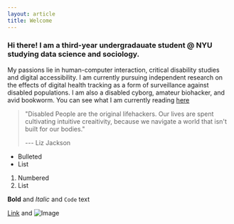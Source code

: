 ```yaml
---
layout: article
title: Welcome
---
```


### Hi there! I am a third-year undergradauate student @ NYU studying data science and sociology.

My passions lie in human-computer interaction, critical disability studies and digital accessibility. I am currently pursuing independent research on the effects of digital health tracking as a form of surveillance against disabled populations. I am also a disabled cyborg, amateur biohacker, and avid bookworm. You can see what I am currently reading [here](https://www.goodreads.com)

> "Disabled People are the original lifehackers. Our lives are spent cultivating intuitive creaitivity, because we navigate a world that isn't built for our bodies." 
>
> --- Liz Jackson 



- Bulleted
- List

1. Numbered
2. List

**Bold** and _Italic_ and `Code` text

[Link](url) and ![Image](src)